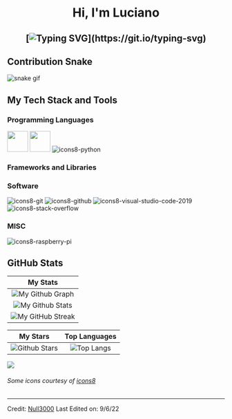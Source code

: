 <h1 align="center">
Hi, I'm Luciano

  
  <h2 align="center">
    
[![Typing SVG](https://readme-typing-svg.herokuapp.com?duration=3000&center=true&width=450&lines=Welcome+to+my+Github+Page!.;I'm+a+student+in+4Geeks+Academy.;I'm+currently+learning+cibersecurity!)](https://git.io/typing-svg)


## Contribution Snake 
![snake gif](https://github.com/null3000/null3000/blob/output/github-contribution-grid-snake.svg)

## My Tech Stack and Tools

### Programming Languages

<p>
  


<img width ='48px' src ='https://raw.githubusercontent.com/rahulbanerjee26/githubAboutMeGenerator/main/icons/html.svg'> </a>
<img width ='48px' src ='https://raw.githubusercontent.com/rahulbanerjee26/githubAboutMeGenerator/main/icons/css.svg'> </a>
![icons8-python](https://user-images.githubusercontent.com/76852813/172720089-5ce0ea22-01c9-4444-8e70-a81501452b13.svg)


### Frameworks and Libraries

<p>


### Software

<p>
	
![icons8-git](https://user-images.githubusercontent.com/76852813/172722126-2495793f-c4f3-43cc-bfb2-14e1d6f4d3a2.svg)
![icons8-github](https://user-images.githubusercontent.com/76852813/172732353-d8b662eb-8f1c-453a-82f4-00132b440aaa.svg)
![icons8-visual-studio-code-2019](https://user-images.githubusercontent.com/76852813/172722742-4c84455a-830a-4f69-8dcd-ac9437e52251.svg)
![icons8-stack-overflow](https://user-images.githubusercontent.com/76852813/172722286-8f3ffc2b-593a-4670-9e9f-c77154f6763c.svg)



### MISC

<p>

![icons8-raspberry-pi](https://user-images.githubusercontent.com/76852813/172732112-5119f3f5-16f0-4ddb-aa32-1926cb9f56a8.svg)





	
## GitHub Stats


|                                                                     My Stats                                                                     |
|:------------------------------------------------------------------------------------------------------------------------------------------------------:|
| ![My Github Graph](https://activity-graph.herokuapp.com/graph?username=null3000&theme=react-dark&hide_border=true&area=true) |
| ![My Github Stats](https://github-readme-stats.vercel.app/api?username=null3000&show_icons=true&theme=algolia)              | 
| ![My GitHub Streak](https://github-readme-streak-stats.herokuapp.com/?user=null3000&theme=algolia)                    | 
    

|                                                                                                      My Stars                                                                                                       |                                                           Top Languages                                                           |      
|:-------------------------------------------------------------------------------------------------------------------------------------------------------------------------------------------------------------------------:|:---------------------------------------------------------------------------------------------------------------------------------:|
| ![Github Stars](https://github-readme-stats.vercel.app/api?username=null3000&show_icons=true&locale=en&count_private=true&hide_rank=true&custom_title=My%20GitHub%20Stats&disable_animations=false&theme=algolia)| ![Top Langs](https://github-readme-stats.vercel.app/api/top-langs/?username=null3000&langs_count=8&theme=algolia)
	
![](https://komarev.com/ghpvc/?username=null3000&style=flat-square)

###### Some icons courtesy of [icons8](https://icons8.com/)

------
Credit: [Null3000](https://github.com/null3000)
Last Edited on: 9/6/22
